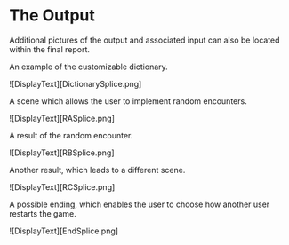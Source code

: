 # The Output
Additional pictures of the output and associated input can also be located within the final report.

An example of the customizable dictionary.

![DisplayText][DictionarySplice.png]

A scene which allows the user to implement random encounters.

![DisplayText][RASplice.png]

A result of the random encounter.

![DisplayText][RBSplice.png]

Another result, which leads to a different scene.

![DisplayText][RCSplice.png]

A possible ending, which enables the user to choose how another user restarts the game.

![DisplayText][EndSplice.png]
